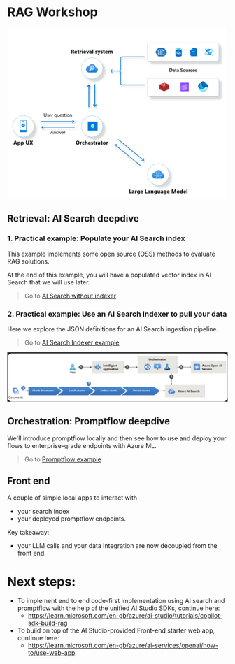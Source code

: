 # RAG Workshop

<img src="./docs/img/rag.png" width=500 />


## Retrieval: AI Search deepdive

### 1. Practical example: Populate your AI Search index

This example implements some open source (OSS) methods to evaluate RAG solutions.

At the end of this example, you will have a populated vector index in AI Search that we will use later.

> Go to [AI Search without indexer](./retrieval/AI-search-push/Readme.md)

### 2. Practical example: Use an AI Search Indexer to pull your data

Here we explore the JSON definitions for an AI Search ingestion pipeline. 
> Go to [AI Search Indexer example](./retrieval/AI-search-indexer/Readme.md)



![AI Search Indexer](./docs/img/aisearch-pipeline.png)

## Orchestration: Promptflow deepdive

We'll introduce promptflow locally and then see how to use and deploy your flows to enterprise-grade endpoints with Azure ML. 
> Go to [Promptflow example](./orchestration/promptflow/Readme.md)

## Front end

A couple of simple local apps to interact with
- your search index
- your deployed promptflow endpoints. 

Key takeaway:
- your LLM calls and your data integration are now decoupled from the front end.

# Next steps:
- To implement end to end code-first implementation using AI search and promptflow with the help of the unified AI Studio SDKs, continue here:
  - https://learn.microsoft.com/en-gb/azure/ai-studio/tutorials/copilot-sdk-build-rag
- To build on top of the AI Studio-provided Front-end starter web app, continue here:
  - https://learn.microsoft.com/en-gb/azure/ai-services/openai/how-to/use-web-app
